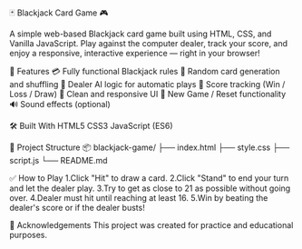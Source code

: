 🃏 Blackjack Card Game 🎮

A simple web-based Blackjack card game built using HTML, CSS, and Vanilla JavaScript. Play against the computer dealer, track your score, and enjoy a responsive, interactive experience — right in your browser!




🚀 Features
💳 Fully functional Blackjack rules
🎲 Random card generation and shuffling
🧠 Dealer AI logic for automatic plays
🧮 Score tracking (Win / Loss / Draw)
🎨 Clean and responsive UI
🔁 New Game / Reset functionality
🔊 Sound effects (optional)

🛠️ Built With
HTML5
CSS3
JavaScript (ES6)

📂 Project Structure
📦 blackjack-game/
├── index.html
├── style.css
├── script.js
└── README.md

✅ How to Play
1.Click "Hit" to draw a card.
2.Click "Stand" to end your turn and let the dealer play.
3.Try to get as close to 21 as possible without going over.
4.Dealer must hit until reaching at least 16.
5.Win by beating the dealer's score or if the dealer busts!


💬 Acknowledgements
This project was created for practice and educational purposes.
